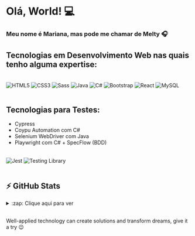 # Olá, World! 💻

### Meu nome é Mariana, mas pode me chamar de Melty 🎧

## Tecnologias em Desenvolvimento Web nas quais tenho alguma expertise:
<div style="display: inline_block"><br/>
  <img align="center" alt="HTML5" src="https://img.shields.io/badge/HTML5-E34F26?style=for-the-badge&logo=html5&logoColor=white"/>
  <img align="center" alt="CSS3" src="https://img.shields.io/badge/CSS3-1572B6?style=for-the-badge&logo=css3&logoColor=white"/>
  <img align="center" alt="Sass" src="https://img.shields.io/badge/Sass-CC6699?style=for-the-badge&logo=sass&logoColor=white"/>
  <img align="center" alt="Java" src="https://img.shields.io/badge/Java-ED8B00?style=for-the-badge&logo=java&logoColor=white"/>
  <img align="center" alt="C#" src="https://img.shields.io/badge/C%23-239120?style=for-the-badge&logo=c-sharp&logoColor=white"/>
  <img align="center" alt="Bootstrap" src="https://img.shields.io/badge/Bootstrap-563D7C?style=for-the-badge&logo=bootstrap&logoColor=white"/>
  <img align="center" alt="React" src="https://img.shields.io/badge/React-20232A?style=for-the-badge&logo=react&logoColor=61DAFB"/>
  <img align="center" alt="MySQL" src="https://img.shields.io/badge/MySQL-00000F?style=for-the-badge&logo=mysql&logoColor=white"/>
</div><br/>

## Tecnologias para Testes:
- Cypress
- Coypu Automation com C#
- Selenium WebDriver com Java
- Playwright com C# + SpecFlow (BDD)

<div style="display: inline_block"><br/>
  <img align="center" alt="Jest" src="https://img.shields.io/badge/Jest-323330?style=for-the-badge&logo=Jest&logoColor=white"/>
  <img align="center" alt="Testing Library" src="https://img.shields.io/badge/testing%20library-323330?style=for-the-badge&logo=testing-library&logoColor=red"/>
</div><br/>

## ⚡ GitHub Stats
<details>
  <summary>:zap: Clique aqui para ver</summary>
  <img align="center" alt="Estatísticas do GitHub de Mariengca27" src="https://github-readme-stats.vercel.app/api?username=Mariengca27&show_icons=true&theme=dark&hide_border=true" /><br/>
</details>

<br/>

Well-applied technology can create solutions and transform dreams, give it a try 😉
